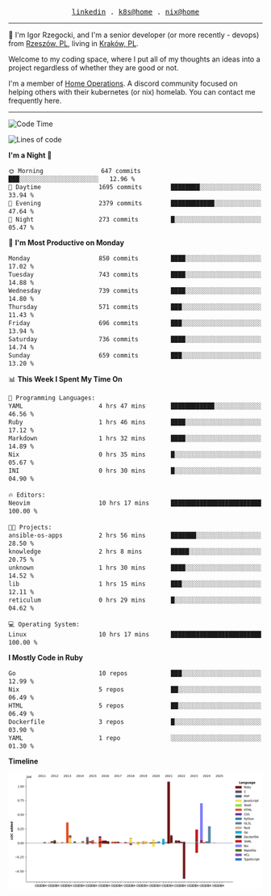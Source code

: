 <p align="center">
  <samp>
    <a href="https://www.linkedin.com/in/ajgon">linkedin</a> .
    <a href="https://github.com/deedee-ops/k8s-gitops">k8s@home</a> .
    <a href="https://github.com/deedee-ops/nixlab">nix@home</a>
  </samp>
</p>

----------------------------------------------------------------

:wave: I'm Igor Rzegocki, and I'm a senior developer (or more recently - devops) from [Rzeszów, PL](https://en.wikipedia.org/wiki/Rzesz%C3%B3w), living in [Kraków, PL](https://en.wikipedia.org/wiki/Krak%C3%B3w).

Welcome to my coding space, where I put all of my thoughts an ideas into a project regardless of whether they are good or not.

I'm a member of [Home Operations](https://discord.gg/home-operations). A discord community focused on helping others with their kubernetes (or nix) homelab. You can contact me frequently here.

----------------------------------------------------------------

<!--START_SECTION:waka-->
![Code Time](http://img.shields.io/badge/Code%20Time-307%20hrs%208%20mins-blue)

![Lines of code](https://img.shields.io/badge/From%20Hello%20World%20I%27ve%20Written-4.1%20million%20lines%20of%20code-blue)

**I'm a Night 🦉** 

```text
🌞 Morning                647 commits         ███░░░░░░░░░░░░░░░░░░░░░░   12.96 % 
🌆 Daytime                1695 commits        ████████░░░░░░░░░░░░░░░░░   33.94 % 
🌃 Evening                2379 commits        ████████████░░░░░░░░░░░░░   47.64 % 
🌙 Night                  273 commits         █░░░░░░░░░░░░░░░░░░░░░░░░   05.47 % 
```
📅 **I'm Most Productive on Monday** 

```text
Monday                   850 commits         ████░░░░░░░░░░░░░░░░░░░░░   17.02 % 
Tuesday                  743 commits         ████░░░░░░░░░░░░░░░░░░░░░   14.88 % 
Wednesday                739 commits         ████░░░░░░░░░░░░░░░░░░░░░   14.80 % 
Thursday                 571 commits         ███░░░░░░░░░░░░░░░░░░░░░░   11.43 % 
Friday                   696 commits         ███░░░░░░░░░░░░░░░░░░░░░░   13.94 % 
Saturday                 736 commits         ████░░░░░░░░░░░░░░░░░░░░░   14.74 % 
Sunday                   659 commits         ███░░░░░░░░░░░░░░░░░░░░░░   13.20 % 
```


📊 **This Week I Spent My Time On** 

```text
💬 Programming Languages: 
YAML                     4 hrs 47 mins       ████████████░░░░░░░░░░░░░   46.56 % 
Ruby                     1 hrs 46 mins       ████░░░░░░░░░░░░░░░░░░░░░   17.12 % 
Markdown                 1 hrs 32 mins       ████░░░░░░░░░░░░░░░░░░░░░   14.89 % 
Nix                      0 hrs 35 mins       █░░░░░░░░░░░░░░░░░░░░░░░░   05.67 % 
INI                      0 hrs 30 mins       █░░░░░░░░░░░░░░░░░░░░░░░░   04.90 % 

🔥 Editors: 
Neovim                   10 hrs 17 mins      █████████████████████████   100.00 % 

🐱‍💻 Projects: 
ansible-os-apps          2 hrs 56 mins       ███████░░░░░░░░░░░░░░░░░░   28.50 % 
knowledge                2 hrs 8 mins        █████░░░░░░░░░░░░░░░░░░░░   20.75 % 
unknown                  1 hrs 30 mins       ████░░░░░░░░░░░░░░░░░░░░░   14.52 % 
lib                      1 hrs 15 mins       ███░░░░░░░░░░░░░░░░░░░░░░   12.11 % 
reticulum                0 hrs 29 mins       █░░░░░░░░░░░░░░░░░░░░░░░░   04.62 % 

💻 Operating System: 
Linux                    10 hrs 17 mins      █████████████████████████   100.00 % 
```

**I Mostly Code in Ruby** 

```text
Go                       10 repos            ███░░░░░░░░░░░░░░░░░░░░░░   12.99 % 
Nix                      5 repos             ██░░░░░░░░░░░░░░░░░░░░░░░   06.49 % 
HTML                     5 repos             ██░░░░░░░░░░░░░░░░░░░░░░░   06.49 % 
Dockerfile               3 repos             █░░░░░░░░░░░░░░░░░░░░░░░░   03.90 % 
YAML                     1 repo              ░░░░░░░░░░░░░░░░░░░░░░░░░   01.30 % 
```



**Timeline**

![Lines of Code chart](https://raw.githubusercontent.com/ajgon/ajgon/master/assets/bar_graph.png)


<!--END_SECTION:waka-->
